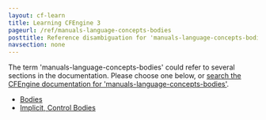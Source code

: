 ```yaml
---
layout: cf-learn
title: Learning CFEngine 3
pageurl: /ref/manuals-language-concepts-bodies
posttitle: Reference disambiguation for 'manuals-language-concepts-bodies'
navsection: none
---
```


The term 'manuals-language-concepts-bodies' could refer to several sections in the documentation. Please choose one below, or
[search the CFEngine documentation for 'manuals-language-concepts-bodies'](http://cfengine.com/docs/3.5/search.html?q=manuals-language-concepts-bodies).

- [Bodies](http://cfengine.com/docs/3.5/manuals-language-concepts-bodies.html#bodies)
- [Implicit, Control Bodies](http://cfengine.com/docs/3.5/manuals-language-concepts-bodies.html#implicit,-control-bodies)
